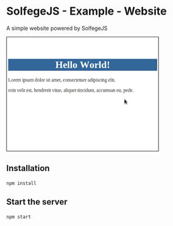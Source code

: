 SolfegeJS - Example - Website
=============================

A simple website powered by SolfegeJS

![Screenshot](./screenshots/001.png?raw=true)


Installation
------------

    npm install


Start the server
----------------

    npm start
